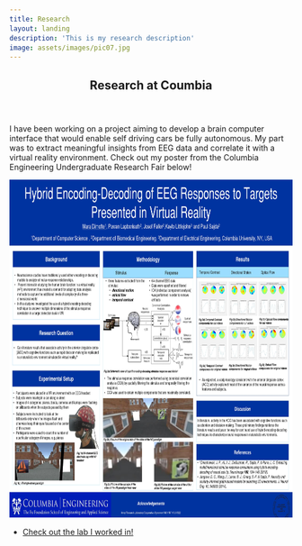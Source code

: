 ```yaml
---
title: Research
layout: landing
description: 'This is my research description'
image: assets/images/pic07.jpg
---
```



<!-- One -->
<section id="one">
	<div class="inner">
		<header class="major">
			<h2> Research at Coumbia</h2>
		</header>
		<p>I have been working on a project aiming to develop a brain computer interface that would enable self driving cars be fully autonomous. My part was to extract meaningful insights from EEG data and correlate it with a virtual reality environment. Check out my poster from the Columbia Engineering Undergraduate Research Fair below! </p>
		<img class="marginauto" src="/assets/images/poster.jpg" width="1000" height="600" alt="centered image">
		<ul class="actions">
			<li><a href="http://liinc.bme.columbia.edu/#:~:text=Columbia%20University's%20Laboratory%20for%20Intelligent,September%202000%20by%20Paul%20Sajda.&text=Our%20laboratory%20pursues%20both%20basic%20and%20applied%20neurosciences%20research%20projects." class="button next">Check out the lab I worked in!</a></li>
		</ul>
	</div>
</section>

</div>
